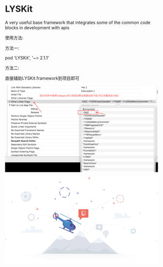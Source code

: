 # LYSKit
A very useful base framework that integrates some of the common code blocks in development with apis

使用方法:

方法一:

pod 'LYSKit', '~> 2.1.1'

方法二:

直接辅助LYSKit.framework到项目即可


![image](https://github.com/LIYANGSHUAI/LYSKit/blob/master/123.png)

![image](https://github.com/LIYANGSHUAI/LYSKit/blob/master/image.png)

